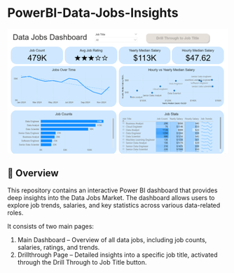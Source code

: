 # PowerBI-Data-Jobs-Insights
![Data Jobs Dashboard](Assets/Data_Jobs_Dashboard.png)
## 📌 Overview

This repository contains an interactive Power BI dashboard that provides deep insights into the Data Jobs Market. The dashboard allows users to explore job trends, salaries, and key statistics across various data-related roles.

It consists of two main pages:
1. Main Dashboard – Overview of all data jobs, including job counts, salaries, ratings, and trends.
2. Drillthrough Page – Detailed insights into a specific job title, activated through the Drill Through to Job Title button.


